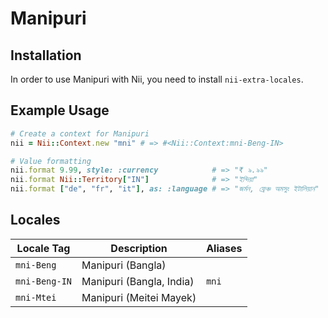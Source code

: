 <!-- This file has been generated. Source: languages/_template.md.erb -->

# Manipuri

## Installation

In order to use Manipuri with Nii, you need to install `nii-extra-locales`.

## Example Usage

``` ruby
# Create a context for Manipuri
nii = Nii::Context.new "mni" # => #<Nii::Context:mni-Beng-IN>

# Value formatting
nii.format 9.99, style: :currency            # => "₹ ৯.৯৯"
nii.format Nii::Territory["IN"]              # => "ইন্দিয়া"
nii.format ["de", "fr", "it"], as: :language # => "জর্মন, ফ্রেঞ্চ অমসুং ইটালিয়ান"
```


## Locales

<table>
  <thead>
    <tr>
      <th>Locale Tag</th>
      <th>Description</th>
      <th>Aliases</th>
    </tr>
  </thead>
  <tbody>
    <tr>
      <td><code>mni-Beng</code></td>
      <td>Manipuri (Bangla)</td>
      <td></td>
    </tr>
    <tr>
      <td><code>mni-Beng-IN</code></td>
      <td>Manipuri (Bangla, India)</td>
      <td><code>mni</code></td>
    </tr>
    <tr>
      <td><code>mni-Mtei</code></td>
      <td>Manipuri (Meitei Mayek)</td>
      <td></td>
    </tr>
  </tbody>
</table>

